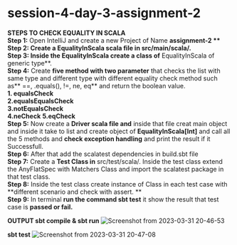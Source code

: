 # session-4-day-3-assignment-2

**STEPS TO CHECK EQUALITY IN SCALA**    
**Step 1:** Open IntelliJ and create a new Project of Name **assignment-2 **   
**Step 2:** Create a **EqualityInScala** scala file in src/main/scala/.   
**Step 3:** Inside the EqualityInScala create a class of** EqualityInScala of generic type**.   
**Step 4:** Create **five method with two parameter** that checks the list with same type and different type with different equality check method such as** ==, .equals(), !=, ne, eq** and return the boolean value.   
          **1. equalsCheck**   
          **2.equalsEqualsCheck**    
          **3.notEqualsCheck**    
          **4.neCheck**
          **5.eqCheck**      
**Step 5:** Now create a **Driver scala file and** inside that file creat main object and inside it take to list and create object of **EqualityInScala[Int]** and call all the 5 methods and **check exception handling** and print the result if it Successfull.   
**Step 6:** After that add the scalatest dependencies in build.sbt file    
**Step 7:** Create a **Test Class in** src/test/scala/. Inside the test class extend the AnyFlatSpec with Matchers Class and import the scalatest package in that test class.  
**Step 8:** Inside the test class create instance of Class in each test case with **different scenario and check with assert. **   
**Step 9:** In terminal **run the command sbt test** it show the result that test case is **passed or fail.**
  
  **OUTPUT
sbt compile & sbt run**
![Screenshot from 2023-03-31 20-46-53](https://user-images.githubusercontent.com/124979629/229161510-ca8131b6-7dda-4233-923d-04e100b11377.png)
 
 **sbt test**
![Screenshot from 2023-03-31 20-47-08](https://user-images.githubusercontent.com/124979629/229161515-ed909dcd-f957-4d68-87df-ff1a8d48eafe.png)

